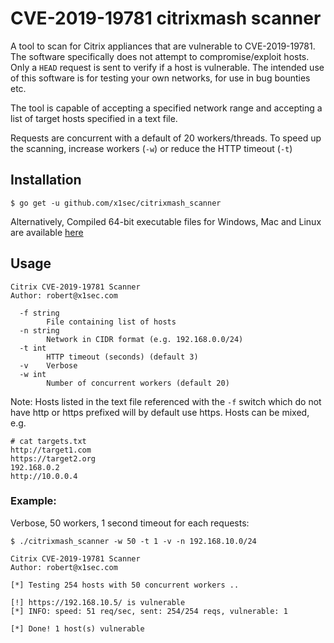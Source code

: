 # CVE-2019-19781 citrixmash scanner

A tool to scan for Citrix appliances that are vulnerable to CVE-2019-19781.
The software specifically does not attempt to compromise/exploit hosts. Only a `HEAD` request is sent to verify if a host is vulnerable. The intended use of this software is for testing your own networks, for use in bug bounties etc.

The tool is capable of accepting a specified network range and accepting a list of target hosts specified in a text file.

Requests are concurrent with a default of 20 workers/threads. To speed up the scanning, increase workers (`-w`) or reduce the HTTP timeout (`-t`)

## Installation 
```
$ go get -u github.com/x1sec/citrixmash_scanner
```
Alternatively,  Compiled 64-bit executable files for Windows, Mac and Linux are available [here](bin/)

## Usage
```
Citrix CVE-2019-19781 Scanner
Author: robert@x1sec.com

  -f string
    	File containing list of hosts
  -n string
    	Network in CIDR format (e.g. 192.168.0.0/24)
  -t int
    	HTTP timeout (seconds) (default 3)
  -v	Verbose
  -w int
    	Number of concurrent workers (default 20)
```
Note: Hosts listed in the text file referenced with the `-f` switch which do not have http or https prefixed will by default use https. Hosts can be mixed, e.g.
```
# cat targets.txt
http://target1.com
https://target2.org
192.168.0.2
http://10.0.0.4
```

### Example:
Verbose, 50 workers, 1 second timeout for each requests:
```
$ ./citrixmash_scanner -w 50 -t 1 -v -n 192.168.10.0/24 

Citrix CVE-2019-19781 Scanner
Author: robert@x1sec.com

[*] Testing 254 hosts with 50 concurrent workers ..

[!] https://192.168.10.5/ is vulnerable
[*] INFO: speed: 51 req/sec, sent: 254/254 reqs, vulnerable: 1 

[*] Done! 1 host(s) vulnerable
```

